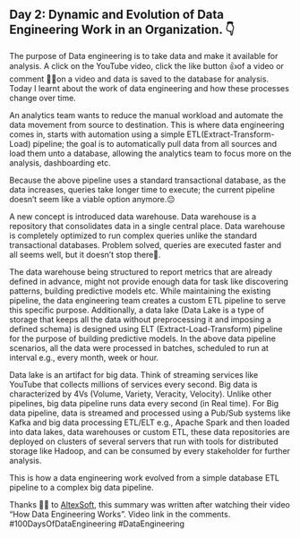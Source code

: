 ## Day 2: Dynamic and Evolution of Data Engineering Work in an Organization. 👇
The purpose of Data engineering is to take data and make it available for analysis. A click on the YouTube video, click the like button 👍of a video or comment ✍🏻on a video and data is saved to the database for analysis. Today I learnt about the work of data engineering and how these processes change over time.

An analytics team wants to reduce the manual workload and automate the data movement from source to destination. This is where data engineering comes in, starts with automation using a simple ETL(Extract-Transform-Load) pipeline; the goal is to automatically pull data from all sources and load them unto a database, allowing the analytics team to focus more on the analysis, dashboarding etc.

Because the above pipeline uses a standard transactional database, as the data increases, queries take longer time to execute; the current pipeline doesn’t seem like a viable option anymore.😔

A new concept is introduced data warehouse. Data warehouse is a repository that consolidates data in a single central place. Data warehouse is completely optimized to run complex queries unlike the standard transactional databases. Problem solved, queries are executed faster and all seems well, but it doesn’t stop there👻.

The data warehouse being structured to report metrics that are already defined in advance, might not provide enough data for task like discovering patterns, building predictive models etc. While maintaining the existing pipeline, the data engineering team creates a custom ETL pipeline to serve this specific purpose. Additionally, a data lake (Data Lake is a type of storage that keeps all the data without preprocessing it and imposing a defined schema) is designed using ELT (Extract-Load-Transform) pipeline for the purpose of building predictive models. In the above data pipeline scenarios, all the data were processed in batches, scheduled to run at interval e.g., every month, week or hour.

Data lake is an artifact for big data. Think of streaming services like YouTube that collects millions of services every second. Big data is characterized by 4Vs (Volume, Variety, Veracity, Velocity). Unlike other pipelines, big data pipeline runs data every second (in Real time). For Big data pipeline, data is streamed and processed using a Pub/Sub systems like Kafka and big data processing ETL/ELT e.g., Apache Spark and then loaded into data lakes, data warehouses or custom ETL, these data repositories are deployed on clusters of several servers that run with tools for distributed storage like Hadoop, and can be consumed by every stakeholder for further analysis.

This is how a data engineering work evolved from a simple database ETL pipeline to a complex big data pipeline.

Thanks 🙏🏼 to [AltexSoft](https://www.linkedin.com/company/altexsoft/?lipi=urn%3Ali%3Apage%3Ad_flagship3_profile_view_base_recent_activity_content_view%3BPuoWYJ2hQWeTyCUgyB3pcA%3D%3D), this summary was written after watching their video “How Data Engineering Works”.
Video link in the comments.
#100DaysOfDataEngineering #DataEngineering
